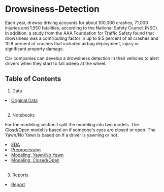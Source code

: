 # Drowsiness-Detection

Each year, drowsy driving accounts for about 100,000 crashes, 71,000 injuries and 1,550 fatalities, according to the National Safety Council (NSC). In addition, a study from the AAA Foundation for Traffic Safety found that drowsiness was a contributing factor in up to 9.5 percent of all crashes and 10.8 percent of crashes that included airbag deployment, injury or significant property damage. 

Car companies can develop a drowsiness detection in their vehicles to alert drivers when they start to fall asleep at the wheel. 


## Table of Contents

1. Data
<li>
  <a href="https://www.kaggle.com/datasets/serenaraju/yawn-eye-dataset-new" target="_blank">Original Data</a>
</li>
<br/>

2. Notebooks

<p>For the modeling section I split the modeling into two models. The Closd/Open model is based on if someone's eyes are closed or open. The Yawn/No Yawn is based on if a driver is yawning or not.</p>

<li>
  <a href="https://colab.research.google.com/drive/1m0rRAEUQk-uQOinsylP1VhAb_nEygt93?usp=share_link" target="_blank">EDA</a>
</li>

<li>
  <a href="https://colab.research.google.com/drive/1LW60xFMregaeZaMWetQ0lYGGvadWcL86?usp=sharing" target="_blank">Preprocessing</a>
</li>

<li>
  <a href="https://drive.google.com/drive/folders/1Wv5ap6o0ctLdbwu7gD53_hoCd1JiRP9I?usp=share_link" target="_blank">Modeling: Yawn/No Yawn</a>
</li>

<li>
  <a href="https://drive.google.com/drive/folders/11PnWShkvGYwmrZkAo3rRnkleSUrDDQvo?usp=share_link" target="_blank">Modeling: Closed/Open</a>
</li>
<br/>

3. Reports
<li>
  <a href="https://github.com/KierraDangerfield/Drowsiness-Detection/blob/main/report/Drowsiness%20Detection%20System%20Report.pdf">Report</a>
</li>